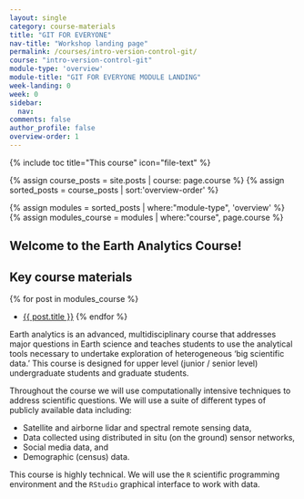 ```yaml
---
layout: single
category: course-materials
title: "GIT FOR EVERYONE"
nav-title: "Workshop landing page"
permalink: /courses/intro-version-control-git/
course: "intro-version-control-git"
module-type: 'overview'
module-title: "GIT FOR EVERYONE MODULE LANDING"
week-landing: 0
week: 0
sidebar:
  nav:
comments: false
author_profile: false
overview-order: 1
---
```


{% include toc title="This course" icon="file-text" %}

{% assign course_posts = site.posts | course: page.course %}
{% assign sorted_posts = course_posts | sort:'overview-order' %}

{% assign modules = sorted_posts | where:"module-type", 'overview' %}
{% assign modules_course = modules | where:"course", page.course %}

<div class="notice--info" markdown="1">

## <i class="fa fa-ship" aria-hidden="true"></i> Welcome to the Earth Analytics Course!

## Key course materials

{% for post in modules_course %}
 * <a href="{{ site.url }}{{ post.permalink }}">{{ post.title }}</a>
{% endfor %}

</div>
<!-- an overview module specifies the overview content for the course including syllabus and any assignments  module-type: 'session' specified a week or a particular set of content surrounding a topic - eg internship seminar, etc -->

Earth analytics is an advanced, multidisciplinary course that addresses major
questions in Earth science and teaches students to use the analytical tools
necessary to undertake exploration of heterogeneous ‘big scientific data.’ This
course is designed for upper level (junior / senior level) undergraduate students
and graduate students.

Throughout the course we will use computationally intensive techniques to address
scientific questions. We will use a suite of different types of publicly available
data including:

* Satellite and airborne lidar and spectral remote sensing data,
* Data collected using distributed in situ (on the ground) sensor networks,
* Social media data, and
* Demographic (census) data.

This course is highly technical. We will use the `R` scientific programming
environment and the `RStudio` graphical interface to work with data.
